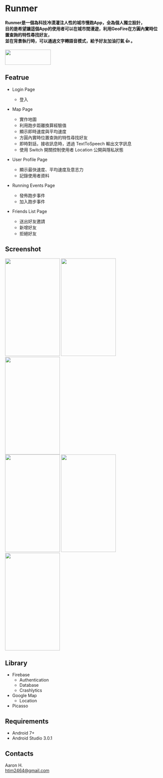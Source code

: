 # Runmer

**Runmer是一個為科技冷漠灌注人性的城市慢跑App，全為個人獨立設計，** <br />
**目的是希望讓這個App的使用者可以在城市間漫遊，利用GeoFire在方圓內實時位置查詢的特性尋找好友，** <br />
**並在背景執行時，可以通過文字轉語音模式，給予好友加油打氣 :+1: 。** <br />

[<img src="https://github.com/tim2464/Runmer/blob/develop/screenshot/get_it_on_google_play.png" width="150" height="50">](https://play.google.com/store/apps/details?id=com.aaron.runmer)

 ## Featrue
  * Login Page
    * 登入 <br />
  
  * Map Page
    * 實作地圖 <br />
    * 利用跑步距離換算經驗值 <br />
    * 顯示即時速度與平均速度 <br />
    * 方圓內實時位置查詢的特性尋找好友 <br />
    * 即時對話，接收訊息時，透過 TextToSpeech 輸出文字訊息 <br />
    * 使用 Switch 開關控制使用者 Location 公開與隱私狀態 <br />
  
  * User Profile Page
    * 顯示最快速度、平均速度及意志力 <br />
    * 記錄使用者資料 <br />
  
  * Running Events Page
    * 發佈跑步事件 <br />
    * 加入跑步事件 <br />

  * Friends List Page
    * 送出好友邀請 <br />
    * 新增好友 <br />
    * 拒絕好友 <br />

 ## Screenshot
 <img src="https://github.com/tim2464/Runmer/blob/develop/screenshot/cover.jpg" width="180" height="320"> <img src="https://github.com/tim2464/Runmer/blob/develop/screenshot/map_page.jpg" width="180" height="320"> <img src="https://github.com/tim2464/Runmer/blob/develop/screenshot/user_detail.jpg" width="180" height="320"> <br />
 <img src="https://github.com/tim2464/Runmer/blob/develop/screenshot/running_events.jpg" width="180" height="320"> <img src="https://github.com/tim2464/Runmer/blob/develop/screenshot/create_event.jpg" width="180" height="320"> <img src="https://github.com/tim2464/Runmer/blob/develop/screenshot/add_friends.jpg" width="180" height="320"> 

 ## Library
 
  * Firebase 
    * Authentication
    * Database
    * Crashlytics
  * Google Map
    * Location
  * Picasso

 ## Requirements

  * Android 7+
  * Android Studio 3.0.1 

 ## Contacts
  Aaron H. <br />
  htim2464@gmail.com 
